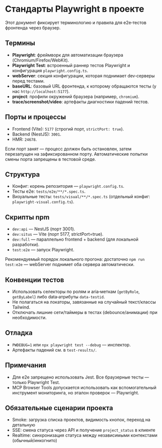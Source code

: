# Стандарты Playwright в проекте

Этот документ фиксирует терминологию и правила для e2e‑тестов фронтенда через браузер.

## Термины
- **Playwright**: фреймворк для автоматизации браузера (Chromium/Firefox/WebKit).
- **Playwright Test**: встроенный раннер тестов Playwright и конфигурация `playwright.config.ts`.
- **webServer**: секция конфигурации, которая поднимает dev‑серверы перед тестами.
- **baseURL**: базовый URL фронтенда, к которому обращаются тесты (у нас `http://localhost:5177`).
- **project**: профили окружений браузера (например, `chromium`).
- **trace/screenshot/video**: артефакты диагностики падений тестов.

## Порты и процессы
- Frontend (Vite): `5177` (строгий порт, `strictPort: true`).
- Backend (NestJS): `3001`.
- HMR: `24678`.

Если порт занят — процесс должен быть остановлен, затем перезапущен на зафиксированном порту. Автоматические попытки смены порта запрещены в тестовой среде.

## Структура
- Конфиг: корень репозитория — `playwright.config.ts`.
- Тесты e2e: `tests/e2e/**/*.spec.ts`.
- Визуальные тесты: `tests/visual/**/*.spec.ts` (отдельный конфиг: `playwright-visual.config.ts`).

## Скрипты npm
- `dev:api` — NestJS (порт 3001).
- `dev:situs` — Vite (порт 5177, strictPort=true).
- `dev:full` — параллельно frontend + backend (для локальной разработки).
- `test:e2e` — запуск Playwright.

Рекомендуемый порядок локального прогона: достаточно `npm run test:e2e` — webServer поднимет оба сервера автоматически.

## Конвенции тестов
- Использовать селекторы по ролям и aria‑меткам (`getByRole`, `getByLabel`) либо data‑атрибуты `data-testid`.
- Не полагаться на локаторы, завязанные на случайный текст/классы Tailwind.
- Отключать лишние сети/таймеры в тестах (debounce/анимации) при необходимости.

## Отладка
- `PWDEBUG=1` или `npx playwright test --debug` — инспектор.
- Артефакты падений см. в `test-results/`.

## Примечания
- Для e2e запрещено использовать Jest. Все браузерные тесты — только Playwright Test.
- MCP Browser Tools допускается использовать как вспомогательный инструмент мониторинга, но эталон проверок — Playwright.

## Обязательные сценарии проекта
- Smoke: загрузка списка проектов, видимость кнопок, переход на детальную
- SSE: смена статуса через API и получение `project_status` в клиенте
- Realtime: синхронизация статуса между независимыми контекстами (обычный/инкогнито)
